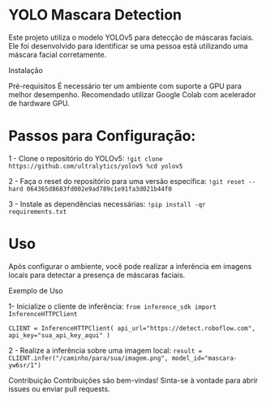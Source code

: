 # YOLO Mascara Detection

Este projeto utiliza o modelo YOLOv5 para detecção de máscaras faciais. Ele foi desenvolvido para identificar se uma pessoa está utilizando uma máscara facial corretamente.

Instalação

Pré-requisitos
É necessário ter um ambiente com suporte a GPU para melhor desempenho.
Recomendado utilizar Google Colab com acelerador de hardware GPU.

# Passos para Configuração:

1 - Clone o repositório do YOLOv5:
`!git clone https://github.com/ultralytics/yolov5
%cd yolov5`

2 - Faça o reset do repositório para uma versão específica:
`!git reset --hard 064365d8683fd002e9ad789c1e91fa3d021b44f0`

3 - Instale as dependências necessárias:
`!pip install -qr requirements.txt`

# Uso

Após configurar o ambiente, você pode realizar a inferência em imagens locais para detectar a presença de máscaras faciais.

Exemplo de Uso

1- Inicialize o cliente de inferência:
`from inference_sdk import InferenceHTTPClient`

`CLIENT = InferenceHTTPClient(
    api_url="https://detect.roboflow.com",
    api_key="sua_api_key_aqui"
)`

2 - Realize a inferência sobre uma imagem local:
`result = CLIENT.infer("/caminho/para/sua/imagem.png", model_id="mascara-yw6sr/1")`

Contribuição
Contribuições são bem-vindas! Sinta-se à vontade para abrir issues ou enviar pull requests.



